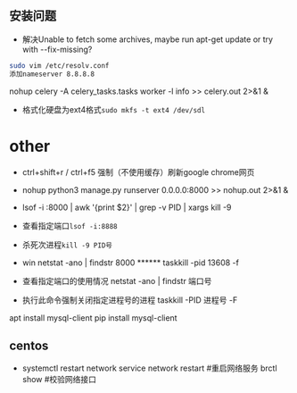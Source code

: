 
## 安装问题
-   解决Unable to fetch some archives, maybe run apt-get update or try with --fix-missing?
```bash
sudo vim /etc/resolv.conf 
添加nameserver 8.8.8.8
```



nohup celery -A celery_tasks.tasks worker -l info  >> celery.out 2>&1 & 

- 格式化硬盘为ext4格式`sudo mkfs -t ext4 /dev/sdl`

# other

- ctrl+shift+r / ctrl+f5 强制（不使用缓存）刷新google chrome网页

- nohup python3 manage.py runserver 0.0.0.0:8000  >> nohup.out 2>&1 & 

- lsof -i :8000 | awk '{print $2}' | grep -v PID | xargs kill -9


- 查看指定端口`lsof -i:8888`
- 杀死次进程`kill -9 PID号`


- win    netstat -ano | findstr 8000     ******  taskkill -pid 13608 -f


- 查看指定端口的使用情况   netstat -ano | findstr 端口号
- 执行此命令强制关闭指定进程号的进程		taskkill -PID 进程号 -F 


 apt install mysql-client
 pip install mysql-client






## centos
-  systemctl restart network 
service network restart #重启网络服务
brctl show #校验网络接口


